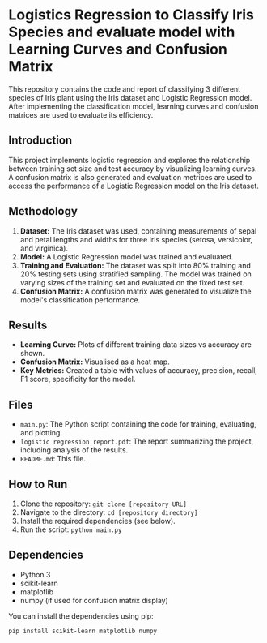 # Logistics Regression to Classify Iris Species and evaluate model with Learning Curves and Confusion Matrix

This repository contains the code and report of classifying 3 different species of Iris plant using the Iris dataset and Logistic Regression model.
After implementing the classification model, learning curves and confusion matrices are used to evaluate its efficiency.

## Introduction

This project implements logistic regression and explores the relationship between training set size and test accuracy by visualizing learning curves.  A confusion matrix is also generated and evaluation metrices are used to access the performance of a Logistic Regression model on the Iris dataset.

## Methodology

1. **Dataset:** The Iris dataset was used, containing measurements of sepal and petal lengths and widths for three Iris species (setosa, versicolor, and virginica).
2. **Model:** A Logistic Regression model was trained and evaluated.
3. **Training and Evaluation:** The dataset was split into 80% training and 20% testing sets using stratified sampling. The model was trained on varying sizes of the training set and evaluated on the fixed test set.
4. **Confusion Matrix:** A confusion matrix was generated to visualize the model's classification performance.

## Results

* **Learning Curve:** Plots of different training data sizes vs accuracy are shown.
* **Confusion Matrix:** Visualised as a heat map. 
* **Key Metrics:** Created a table with values of accuracy, precision, recall, F1 score, specificity for the model.

## Files

* `main.py`: The Python script containing the code for training, evaluating, and plotting.
* `logistic regression report.pdf`: The report summarizing the project, including analysis of the results.
* `README.md`: This file.

## How to Run

1. Clone the repository: `git clone [repository URL]`
2. Navigate to the directory: `cd [repository directory]`
3. Install the required dependencies (see below).
4. Run the script: `python main.py`

## Dependencies

* Python 3
* scikit-learn
* matplotlib
* numpy (if used for confusion matrix display)

You can install the dependencies using pip:

```bash
pip install scikit-learn matplotlib numpy
